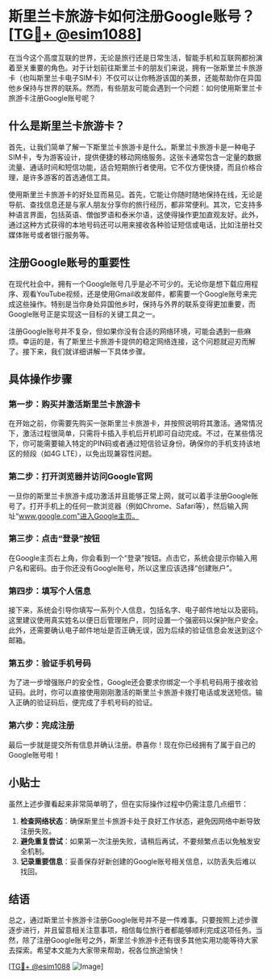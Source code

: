 # 斯里兰卡旅游卡如何注册Google账号？[[TG💪+ @esim1088](https://t.me/s/esim1088)]

在当今这个高度互联的世界，无论是旅行还是日常生活，智能手机和互联网都扮演着至关重要的角色。对于计划前往斯里兰卡的朋友们来说，拥有一张斯里兰卡旅游卡（也叫斯里兰卡电子SIM卡）不仅可以让你畅游该国的美景，还能帮助你在异国他乡保持与世界的联系。然而，有些朋友可能会遇到一个问题：如何使用斯里兰卡旅游卡注册Google账号呢？

## 什么是斯里兰卡旅游卡？

首先，让我们简单了解一下斯里兰卡旅游卡是什么。斯里兰卡旅游卡是一种电子SIM卡，专为游客设计，提供便捷的移动网络服务。这张卡通常包含一定量的数据流量、通话时间和短信功能，适合短期旅行者使用。它不仅方便快捷，而且价格合理，是许多游客的首选通信工具。

使用斯里兰卡旅游卡的好处显而易见。首先，它能让你随时随地保持在线，无论是导航、查找信息还是与家人朋友分享你的旅行经历，都非常便利。其次，它支持多种语言界面，包括英语、僧伽罗语和泰米尔语，这使得操作更加直观友好。此外，通过这种方式获得的本地号码还可以用来接收各种验证短信或电话，比如注册社交媒体账号或者银行服务等。

## 注册Google账号的重要性

在现代社会中，拥有一个Google账号几乎是必不可少的。无论你是想下载应用程序、观看YouTube视频，还是使用Gmail收发邮件，都需要一个Google账号来完成这些操作。特别是当你身处异国他乡时，保持与外界的联系变得更加重要，而Google账号正是实现这一目标的关键工具之一。

注册Google账号并不复杂，但如果你没有合适的网络环境，可能会遇到一些麻烦。幸运的是，有了斯里兰卡旅游卡提供的稳定网络连接，这个问题就迎刃而解了。接下来，我们就详细讲解一下具体步骤。

## 具体操作步骤

### 第一步：购买并激活斯里兰卡旅游卡

在开始之前，你需要先购买一张斯里兰卡旅游卡，并按照说明将其激活。通常情况下，激活过程很简单，只需将卡插入手机后开机即可自动完成。不过，在某些情况下，你可能需要输入特定的PIN码或者通过短信验证身份。确保你的手机支持该地区的频段（如4G LTE），以免出现兼容性问题。

### 第二步：打开浏览器并访问Google官网

一旦你的斯里兰卡旅游卡成功激活并且能够正常上网，就可以着手注册Google账号了。打开手机上的任何一款浏览器（例如Chrome、Safari等），然后输入网址“www.google.com”进入Google主页。

### 第三步：点击“登录”按钮

在Google主页右上角，你会看到一个“登录”按钮。点击它，系统会提示你输入用户名和密码。由于你还没有Google账号，所以这里应该选择“创建账户”。

### 第四步：填写个人信息

接下来，系统会引导你填写一系列个人信息，包括名字、电子邮件地址以及密码。这里建议使用真实姓名以便日后管理账户，同时设置一个强密码以保护账户安全。此外，还需要确认电子邮件地址是否正确无误，因为后续的验证信息会发送到这个邮箱。

### 第五步：验证手机号码

为了进一步增强账户的安全性，Google还会要求你绑定一个手机号码用于接收验证码。此时，你可以直接使用刚刚激活的斯里兰卡旅游卡拨打电话或发送短信。输入正确的验证码后，便完成了手机号码的验证。

### 第六步：完成注册

最后一步就是提交所有信息并确认注册。恭喜你！现在你已经拥有了属于自己的Google账号啦！

## 小贴士

虽然上述步骤看起来非常简单明了，但在实际操作过程中仍需注意几点细节：

1. **检查网络状态**：确保斯里兰卡旅游卡处于良好工作状态，避免因网络中断导致注册失败。
2. **避免重复尝试**：如果第一次注册失败，请稍后再试，不要频繁点击以免触发安全机制。
3. **记录重要信息**：妥善保存好新创建的Google账号相关信息，以防丢失后难以找回。

## 结语

总之，通过斯里兰卡旅游卡注册Google账号并不是一件难事。只要按照上述步骤逐步进行，并且留意相关注意事项，相信每位旅行者都能够顺利完成这项任务。当然，除了注册Google账号之外，斯里兰卡旅游卡还有很多其他实用功能等待大家去探索。希望本文能为大家带来帮助，祝各位旅途愉快！

[[TG💪+ @esim1088](https://t.me/s/esim1088) ![Image](https://i.postimg.cc/4NQfJmqS/Snipaste-2025-05-13-00-14-12.png)]